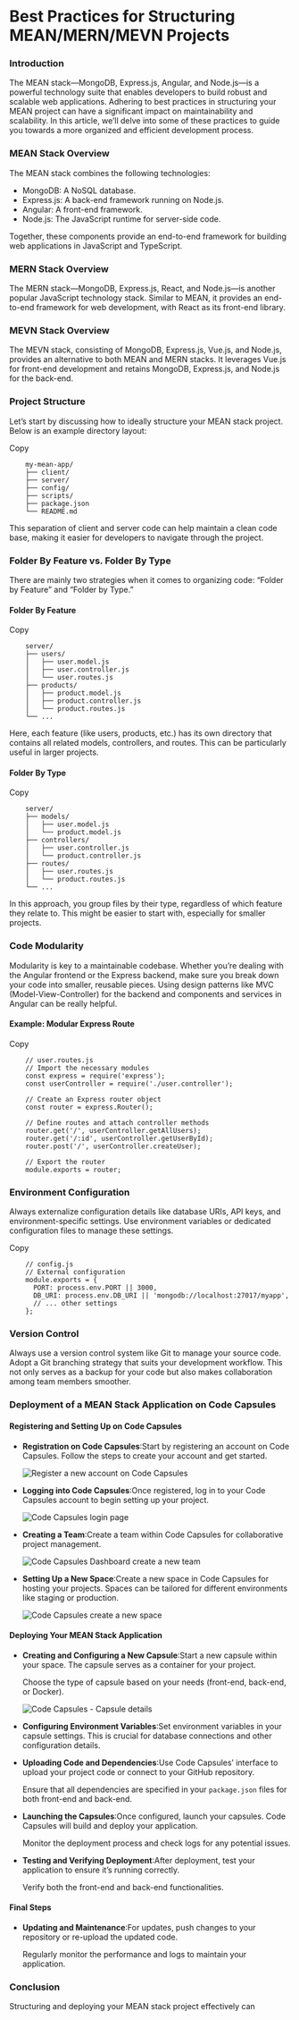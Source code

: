 # Best Practices for Structuring MEAN/MERN/MEVN Projects

### Introduction <a href="#introduction" id="introduction"></a>

The MEAN stack—MongoDB, Express.js, Angular, and Node.js—is a powerful technology suite that enables developers to build robust and scalable web applications. Adhering to best practices in structuring your MEAN project can have a significant impact on maintainability and scalability. In this article, we’ll delve into some of these practices to guide you towards a more organized and efficient development process.

### MEAN Stack Overview <a href="#mean-stack-overview" id="mean-stack-overview"></a>

The MEAN stack combines the following technologies:

* MongoDB: A NoSQL database.
* Express.js: A back-end framework running on Node.js.
* Angular: A front-end framework.
* Node.js: The JavaScript runtime for server-side code.

Together, these components provide an end-to-end framework for building web applications in JavaScript and TypeScript.

### MERN Stack Overview <a href="#mern-stack-overview" id="mern-stack-overview"></a>

The MERN stack—MongoDB, Express.js, React, and Node.js—is another popular JavaScript technology stack. Similar to MEAN, it provides an end-to-end framework for web development, with React as its front-end library.

### MEVN Stack Overview <a href="#mevn-stack-overview" id="mevn-stack-overview"></a>

The MEVN stack, consisting of MongoDB, Express.js, Vue.js, and Node.js, provides an alternative to both MEAN and MERN stacks. It leverages Vue.js for front-end development and retains MongoDB, Express.js, and Node.js for the back-end.

### Project Structure <a href="#project-structure" id="project-structure"></a>

Let’s start by discussing how to ideally structure your MEAN stack project. Below is an example directory layout:

Copy

```
    my-mean-app/
    ├── client/             
    ├── server/             
    ├── config/             
    ├── scripts/            
    ├── package.json        
    └── README.md           
```

This separation of client and server code can help maintain a clean code base, making it easier for developers to navigate through the project.

### Folder By Feature vs. Folder By Type <a href="#folder-by-feature-vs-folder-by-type" id="folder-by-feature-vs-folder-by-type"></a>

There are mainly two strategies when it comes to organizing code: “Folder by Feature” and “Folder by Type.”

#### Folder By Feature

Copy

```
    server/
    ├── users/                  
    │   ├── user.model.js       
    │   ├── user.controller.js  
    │   └── user.routes.js      
    ├── products/               
    │   ├── product.model.js    
    │   ├── product.controller.js 
    │   └── product.routes.js   
    └── ...
```

Here, each feature (like users, products, etc.) has its own directory that contains all related models, controllers, and routes. This can be particularly useful in larger projects.

#### Folder By Type

Copy

```
    server/
    ├── models/                 
    │   ├── user.model.js       
    │   └── product.model.js    
    ├── controllers/            
    │   ├── user.controller.js  
    │   └── product.controller.js 
    ├── routes/                 
    │   ├── user.routes.js      
    │   └── product.routes.js   
    └── ...
```

In this approach, you group files by their type, regardless of which feature they relate to. This might be easier to start with, especially for smaller projects.

### Code Modularity <a href="#code-modularity" id="code-modularity"></a>

Modularity is key to a maintainable codebase. Whether you’re dealing with the Angular frontend or the Express backend, make sure you break down your code into smaller, reusable pieces. Using design patterns like MVC (Model-View-Controller) for the backend and components and services in Angular can be really helpful.

#### Example: Modular Express Route

Copy

```
    // user.routes.js
    // Import the necessary modules
    const express = require('express');
    const userController = require('./user.controller');
    
    // Create an Express router object
    const router = express.Router();
    
    // Define routes and attach controller methods
    router.get('/', userController.getAllUsers);
    router.get('/:id', userController.getUserById);
    router.post('/', userController.createUser);
    
    // Export the router
    module.exports = router;
```

### Environment Configuration <a href="#environment-configuration" id="environment-configuration"></a>

Always externalize configuration details like database URIs, API keys, and environment-specific settings. Use environment variables or dedicated configuration files to manage these settings.

Copy

```
    // config.js
    // External configuration
    module.exports = {
      PORT: process.env.PORT || 3000,
      DB_URI: process.env.DB_URI || 'mongodb://localhost:27017/myapp',
      // ... other settings
    };
```

### Version Control <a href="#version-control" id="version-control"></a>

Always use a version control system like Git to manage your source code. Adopt a Git branching strategy that suits your development workflow. This not only serves as a backup for your code but also makes collaboration among team members smoother.

### Deployment of a MEAN Stack Application on Code Capsules <a href="#deployment-of-a-mean-stack-application-on-code-capsules" id="deployment-of-a-mean-stack-application-on-code-capsules"></a>

#### Registering and Setting Up on Code Capsules

*   **Registration on Code Capsules**:Start by registering an account on Code Capsules. Follow the steps to create your account and get started.

    ![Register a new account on Code Capsules](https://codecapsules.io/wp-content/uploads/2023/11/code-capsules-register-new-account.png)
*   **Logging into Code Capsules**:Once registered, log in to your Code Capsules account to begin setting up your project.

    ![Code Capsules login page](https://codecapsules.io/wp-content/uploads/2023/11/code-capsules-login-existing-account.png)
*   **Creating a Team**:Create a team within Code Capsules for collaborative project management.

    ![Code Capsules Dashboard create a new team](https://codecapsules.io/wp-content/uploads/2023/11/code-capsules-create-new-team.png)
*   **Setting Up a New Space**:Create a new space in Code Capsules for hosting your projects. Spaces can be tailored for different environments like staging or production.

    ![Code Capsules create a new space](https://codecapsules.io/wp-content/uploads/2023/11/code-capsules-create-new-space.jpg)

#### Deploying Your MEAN Stack Application

*   **Creating and Configuring a New Capsule**:Start a new capsule within your space. The capsule serves as a container for your project.

    Choose the type of capsule based on your needs (front-end, back-end, or Docker).

    ![Code Capsules - Capsule details](https://codecapsules.io/wp-content/uploads/2023/11/code-capsules-captule-details.png)
* **Configuring Environment Variables**:Set environment variables in your capsule settings. This is crucial for database connections and other configuration details.
*   **Uploading Code and Dependencies**:Use Code Capsules’ interface to upload your project code or connect to your GitHub repository.

    Ensure that all dependencies are specified in your `package.json` files for both front-end and back-end.
*   **Launching the Capsules**:Once configured, launch your capsules. Code Capsules will build and deploy your application.

    Monitor the deployment process and check logs for any potential issues.
*   **Testing and Verifying Deployment**:After deployment, test your application to ensure it’s running correctly.

    Verify both the front-end and back-end functionalities.

#### Final Steps

*   **Updating and Maintenance**:For updates, push changes to your repository or re-upload the updated code.

    Regularly monitor the performance and logs to maintain your application.

### Conclusion <a href="#conclusion" id="conclusion"></a>

Structuring and deploying your MEAN stack project effectively can
